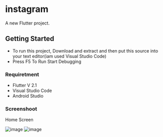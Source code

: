 # instagram

A new Flutter project.

## Getting Started

- To run this project, Download and extract and then put this source into your text editor(iam used Visual Studio Code)
- Press F5 To Run Start Debugging

### Requiretment
- Flutter V 2.1
- Visual Studio Code
- Android Studio

### Screenshoot
Home Screen

![image](https://user-images.githubusercontent.com/22274879/134375229-4911b2c5-d357-402e-9444-c3848e002963.png)
![image](https://user-images.githubusercontent.com/22274879/134375597-34f2ef89-07be-44f3-b9a1-86e1a0631331.png)
